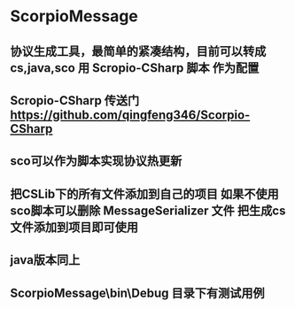 ScorpioMessage
==============

## 协议生成工具，最简单的紧凑结构，目前可以转成cs,java,sco 用 Scropio-CSharp 脚本 作为配置
## Scropio-CSharp 传送门 https://github.com/qingfeng346/Scorpio-CSharp
## sco可以作为脚本实现协议热更新

## 把CSLib下的所有文件添加到自己的项目 如果不使用sco脚本可以删除 MessageSerializer 文件 把生成cs文件添加到项目即可使用
## java版本同上
## ScorpioMessage\bin\Debug 目录下有测试用例